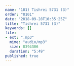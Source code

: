 ```yaml
---
name: "101) Tishrei 5731 (3)"
order: "0101"
date: "2018-09-28T10:35:25Z"
title: "Tishrei 5731 (3)"
keywords: []
file:
- ext: ".mp3"
  mime: "audio/mp3"
  size: 8394306
  duration: "5:49"
published: true
---
```

